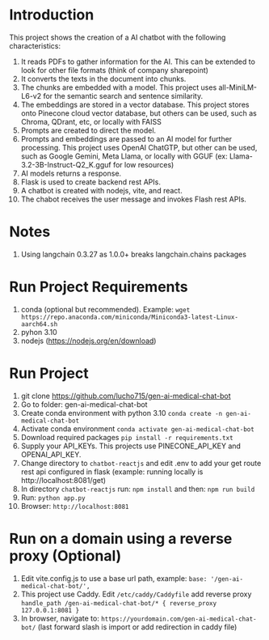 # Introduction
This project shows the creation of a AI chatbot with the following characteristics:
1. It reads PDFs to gather information for the AI. This can be extended to look for other file formats (think of company sharepoint)
2. It converts the texts in the document into chunks.
3. The chunks are embedded with a model. This project uses all-MiniLM-L6-v2 for the semantic search and sentence similarity.
4. The embeddings are stored in a vector database. This project stores onto Pinecone cloud vector database, but others can be used, such as Chroma, QDrant, etc, or locally with FAISS
5. Prompts are created to direct the model.
6. Prompts and embeddings are passed to an AI model for further processing. This project uses OpenAI ChatGTP, but other can be used, such as Google Gemini, Meta Llama, or locally with GGUF (ex: Llama-3.2-3B-Instruct-Q2_K.gguf for low resources)
7. AI models returns a response.
8. Flask is used to create backend rest APIs.
9. A chatbot is created with nodejs, vite, and react.
10. The chabot receives the user message and invokes Flash rest APIs.

# Notes
1. Using langchain 0.3.27 as 1.0.0+ breaks langchain.chains packages

# Run Project Requirements
1. conda (optional but recommended). Example: ```wget https://repo.anaconda.com/miniconda/Miniconda3-latest-Linux-aarch64.sh```
2. pyhon 3.10
3. nodejs (https://nodejs.org/en/download) 

# Run Project
1. git clone https://github.com/lucho715/gen-ai-medical-chat-bot
2. Go to folder: gen-ai-medical-chat-bot
3. Create conda environment with python 3.10 ```conda create -n gen-ai-medical-chat-bot```
4. Activate conda environment ```conda activate gen-ai-medical-chat-bot```
5. Download required packages ```pip install -r requirements.txt```
6. Supply your API_KEYs. This projects use PINECONE_API_KEY and OPENAI_API_KEY.
7. Change directory to ```chatbot-reactjs``` and edit .env to add your get route rest api configured in flask (example: running locally is http://localhost:8081/get)
8. In directory ```chatbot-reactjs``` run: ```npm install``` and then: ```npm run build```
8. Run: ```python app.py```
9. Browser: ```http://localhost:8081``` 

# Run on a domain using a reverse proxy (Optional)
1. Edit vite.config.js to use a base url path, example: ```base: '/gen-ai-medical-chat-bot/',```
2. This project use Caddy. Edit ```/etc/caddy/Caddyfile``` add reverse proxy ```handle_path /gen-ai-medical-chat-bot/* { reverse_proxy 127.0.0.1:8081 }```
3. In browser, navigate to: ```https://yourdomain.com/gen-ai-medical-chat-bot/``` (last forward slash is import or add redirection in caddy file)